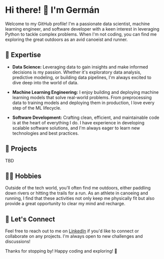 # Hi there! 👋 I'm Germán

Welcome to my GitHub profile! I'm a passionate data scientist, machine learning engineer, and software developer with a keen interest in leveraging Python to tackle complex problems. When I'm not coding, you can find me exploring the great outdoors as an avid canoeist and runner.

## 🔬 Expertise

- **Data Science:** Leveraging data to gain insights and make informed decisions is my passion. Whether it's exploratory data analysis, predictive modeling, or building data pipelines, I'm always excited to dive deep into the world of data.
  
- **Machine Learning Engineering:** I enjoy building and deploying machine learning models that solve real-world problems. From preprocessing data to training models and deploying them in production, I love every step of the ML lifecycle.
  
- **Software Development:** Crafting clean, efficient, and maintainable code is at the heart of everything I do. I have experience in developing scalable software solutions, and I'm always eager to learn new technologies and best practices.

## 🚀 Projects

TBD

## 🏃‍♂️ Hobbies

Outside of the tech world, you'll often find me outdoors, either paddling down rivers or hitting the trails for a run. As an athlete in canoeing and running, I find that these activities not only keep me physically fit but also provide a great opportunity to clear my mind and recharge.

## 🌟 Let's Connect

Feel free to reach out to me on [LinkedIn](https://www.linkedin.com/in/gerjermun/) if you'd like to connect or collaborate on any projects. I'm always open to new challenges and discussions!


Thanks for stopping by! Happy coding and exploring! 🚀

<!---
gerjermun/gerjermun is a ✨ special ✨ repository because its `README.md` (this file) appears on your GitHub profile.
You can click the Preview link to take a look at your changes.
--->
